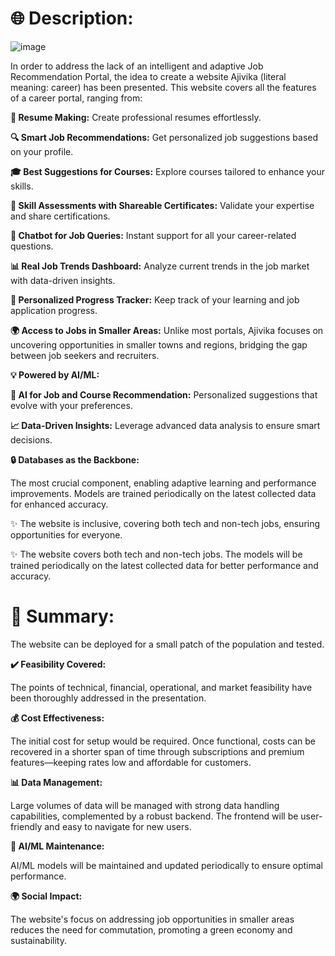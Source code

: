 # 🌐 Description:
![image](https://github.com/user-attachments/assets/d64cac1d-3385-40da-920c-7105a10c525f)


In order to address the lack of an intelligent and adaptive Job Recommendation Portal, the idea to create a website Ajivika (literal meaning: career) has been presented. This website covers all the features of a career portal, ranging from:

**📄 Resume Making:** Create professional resumes effortlessly.

**🔍 Smart Job Recommendations:** Get personalized job suggestions based on your profile.

**🎓 Best Suggestions for Courses:** Explore courses tailored to enhance your skills.

**📝 Skill Assessments with Shareable Certificates:** Validate your expertise and share certifications.

**💬 Chatbot for Job Queries:** Instant support for all your career-related questions.

**📊 Real Job Trends Dashboard:** Analyze current trends in the job market with data-driven insights.

**🎯 Personalized Progress Tracker:** Keep track of your learning and job application progress.

**🌍 Access to Jobs in Smaller Areas:** Unlike most portals, Ajivika focuses on uncovering opportunities in smaller towns and regions, bridging the gap between job seekers and recruiters.

**💡 Powered by AI/ML:**

**🧠 AI for Job and Course Recommendation:** Personalized suggestions that evolve with your preferences.

**📈 Data-Driven Insights:** Leverage advanced data analysis to ensure smart decisions.

**🔒 Databases as the Backbone:**

The most crucial component, enabling adaptive learning and performance improvements.
Models are trained periodically on the latest collected data for enhanced accuracy.

✨ The website is inclusive, covering both tech and non-tech jobs, ensuring opportunities for everyone.

✨ The website covers both tech and non-tech jobs. The models will be trained periodically on the latest collected data for better performance and accuracy.



# 📄 Summary:

The website can be deployed for a small patch of the population and tested.

**✔️ Feasibility Covered:**

The points of technical, financial, operational, and market feasibility have been thoroughly addressed in the presentation.

**💰 Cost Effectiveness:**

The initial cost for setup would be required.
Once functional, costs can be recovered in a shorter span of time through subscriptions and premium features—keeping rates low and affordable for customers.

**📊 Data Management:**

Large volumes of data will be managed with strong data handling capabilities, complemented by a robust backend.
The frontend will be user-friendly and easy to navigate for new users.

**🤖 AI/ML Maintenance:**

AI/ML models will be maintained and updated periodically to ensure optimal performance.

**🌍 Social Impact:**

The website's focus on addressing job opportunities in smaller areas reduces the need for commutation, promoting a green economy and sustainability.
